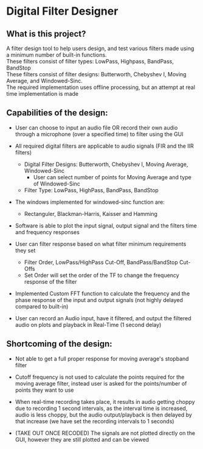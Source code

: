 # Digital Filter Designer

## What is this project?

A filter design tool to help users design, and test various filters made using a minimum number of built-in functions.  
These filters consist of filter types: LowPass, Highpass, BandPass, BandStop  
These filters consist of filter designs: Butterworth, Chebyshev I, Moving Average, and Windowed-Sinc.  
The required implementation uses offline processing, but an attempt at real time implementation is made

## Capabilities of the design:

- User can choose to input an audio file OR record their own audio through a microphone 
  (over a specified time) to filter using the GUI

- All required digital filters are applicable to audio signals (FIR and the IIR filters)
	- Digital Filter Designs: Butterworth, Chebyshev I, Moving Average, Windowed-Sinc
		- User can select number of points for Moving Average and type of Windowed-Sinc
	- Filter Type: LowPass, HighPass, BandPass, BandStop

- The windows implemented for windowed-sinc function are: 
	- Rectanguler, Blackman-Harris, Kaisser and Hamming

- Software is able to plot the input signal, output signal and the
  filters time and frequency responses 

- User can filter response based on what filter minimum requirements they set
	- Filter Order, LowPass/HighPass Cut-Off, BandPass/BandStop Cut-Offs 
	- Set Order will set the order of the TF to change the frequency response of the filter

- Implemented Custom FFT function to calculate the frequency and 
  the phase response of the input and output signals (not highly delayed compared to built-in)

- User can record an Audio input, have it filtered, and output the filtered audio
  on plots and playback in Real-Time (1 second delay)

## Shortcoming of the design:

- Not able to get a full proper response for moving average's stopband filter

- Cutoff frequency is not used to calculate the points required for the moving average filter, 
  instead user is asked for the points/number of points they want to use

- When real-time recording takes place, it results in audio getting choppy due to
  recording 1 second intervals, as the interval time is increased, audio is less choppy,
  but the audio output/playback is then delayed by that increase 
  (we have set the recording intervals to 1 seconds)

- (TAKE OUT ONCE RECODED)
The signals are not plotted directly on the GUI, however they are still plotted and can be viewed




